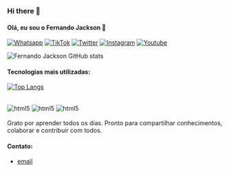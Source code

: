 ### Hi there 👋

#### Olá, eu sou o Fernando Jackson 👋


[![Whatsapp](https://img.shields.io/badge/WhatsApp-25D366?style=for-the-badge&logo=whatsapp&logoColor=white)](https://www.whatsapp.com)
[![TikTok](https://img.shields.io/badge/TikTok-000000?style=for-the-badge&logo=tiktok&logoColor=white)](https://www.tiktok.com/pt-BR/)
[![Twitter](https://img.shields.io/badge/Twitter-1DA1F2?style=for-the-badge&logo=twitter&logoColor=white)](https://twitter.com)
[![Instagram](https://img.shields.io/badge/Instagram-E4405F?style=for-the-badge&logo=instagram&logoColor=white)](https://www.instagram.com)
[![Youtube](https://img.shields.io/badge/YouTube-FF0000?style=for-the-badge&logo=youtube&logoColor=white)](https://www.youtube.com)


![Fernando Jackson GitHub stats](https://github-readme-stats.vercel.app/api?username=FernandoJackson&show_icons=true&theme=dracula)

#### Tecnologias mais utilizadas:

[![Top Langs](https://github-readme-stats.vercel.app/api/top-langs/?username=anuraghazra)](https://github.com/anuraghazra/github-readme-stats)

<div style="display: inline_block"><br/>
    <img align="center" alt="html5" src="https://img.shields.io/badge/Python-3776AB?style=for-the-badge&logo=python&logoColor=white"/>
    <img align="center" alt="html5" src="https://img.shields.io/badge/HTML5-E34F26?style=for-the-badge&logo=html5&logoColor=white"/>
    <img align="center" alt="html5" src="https://img.shields.io/badge/CSS3-1572B6?style=for-the-badge&logo=css3&logoColor=white"/>
</div><br/>
Grato por aprender todos os dias. Pronto para compartilhar conhecimentos, colaborar e contribuir com todos.

#### Contato:
- [email](https://outlook.com)<br/>

